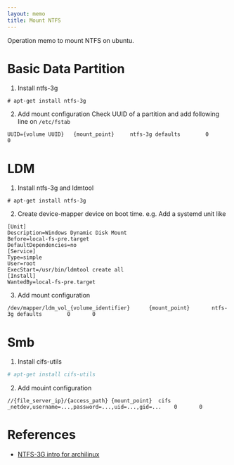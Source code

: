 ```yaml
---
layout: memo
title: Mount NTFS
---
```


Operation memo to mount NTFS on ubuntu.

# Basic Data Partition
1. Install ntfs-3g
```
# apt-get install ntfs-3g
```

2. Add mount configuration
Check UUID of a partition and add following line on `/etc/fstab`
```
UUID={volume UUID}   {mount_point}     ntfs-3g defaults        0       0
```

# LDM
1. Install ntfs-3g and ldmtool
```
# apt-get install ntfs-3g
```

2. Create device-mapper device on boot time.
e.g. Add a systemd unit like

```
[Unit]
Description=Windows Dynamic Disk Mount
Before=local-fs-pre.target
DefaultDependencies=no
[Service]
Type=simple
User=root
ExecStart=/usr/bin/ldmtool create all
[Install]
WantedBy=local-fs-pre.target
```

3. Add mount configuration
```
/dev/mapper/ldm_vol_{volume_identifier}      {mount_point}       ntfs-3g defaults        0       0
```

# Smb
1. Install cifs-utils
```sh
# apt-get install cifs-utils
```

2. Add mouint configuration
```
//{file_server_ip}/{access_path} {mount_point}  cifs    _netdev,username=...,password=...,uid=...,gid=...    0       0
```

# References
- [NTFS-3G intro for archilinux](https://wiki.archlinux.org/index.php/NTFS-3G)
